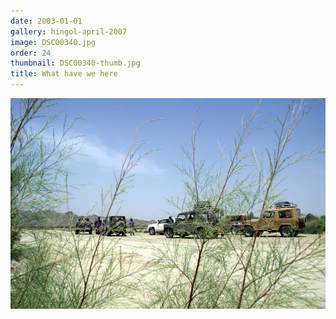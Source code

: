 ```yaml
---
date: 2003-01-01
gallery: hingol-april-2007
image: DSC00340.jpg
order: 24
thumbnail: DSC00340-thumb.jpg
title: What have we here
---
```


![What have we here](./DSC00340.jpg)